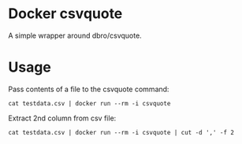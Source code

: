 # Docker csvquote
A simple wrapper around dbro/csvquote.

# Usage

Pass contents of a file to the csvquote command:

`cat testdata.csv | docker run --rm -i csvquote`

Extract 2nd column from csv file:

`cat testdata.csv | docker run --rm -i csvquote | cut -d ',' -f 2`
